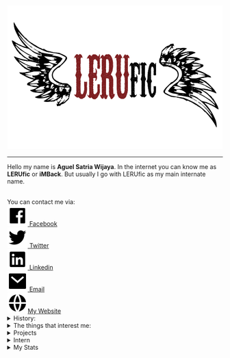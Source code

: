 <center>
  <img src="https://raw.githubusercontent.com/LERUfic/LERUfic/master/logo.png" alt="Hero image">
</center>
<hr>
<p>Hello my name is <b>Aguel Satria Wijaya</b>. In the internet you can know me as <b>LERUfic</b> or <b>iMBack</b>.  But usually I go with LERUfic as my main internate name.</p>
<br />
You can contact me via:
<br />
<a href="https://facebook.com/aguelsatria" alt="Facebook"><img src="https://raw.githubusercontent.com/LERUfic/LERUfic/master/assets/facebook-box-fill.svg"> Facebook</a> 
<br />
<a href="https://twitter.com/aguelsatria98" alt="Twitter"><img src="https://raw.githubusercontent.com/LERUfic/LERUfic/master/assets/twitter-fill.svg"> Twitter</a>
<br />
<a href="https://www.linkedin.com/in/aguelsatria/" alt="Linkedin"><img src="https://raw.githubusercontent.com/LERUfic/LERUfic/master/assets/linkedin-box-fill.svg"> Linkedin</a>
<br />
<a href="mailto:contact@aguelsatria.web.id" alt="Email"><img src="https://raw.githubusercontent.com/LERUfic/LERUfic/master/assets/mail-fill.svg"> Email</a>
<br />
<a href="https://aguelsatria.web.id" alt="My Website"><img src="https://raw.githubusercontent.com/LERUfic/LERUfic/master/assets/global-fill.svg">My Website</a>
<br />

<details>
    <summary>History:</summary>
<p>


I like programming since 2nd grade junior high school where I created simple antivirus using md5 and created password manager. Those programs I created using visual basic 6.0. Then my friend introduced me with garuda OS. It's one of linus distro with built-in wine to run windows's programs. Then I learned linux using some books because in my country that time the internet is so pricey. Installing ubuntu from CD and tried a lot of things. In my high school I learned C and dual-booted my laptop with windows and ubuntu. In my last year of high school I am totally using linux (linux mint as my distro) until my 3rd year of college before switching to macOS (UNIX for life).

</p>
</details>

<details>
  <summary>The things that interest me:</summary>
  <ul>
    <li>Docker</li>
    <li>Kubernetes</li>
    <li>Virtual Machine</li>
    <li>Linux</li>
    <li>CI/CD</li>
    <li>DevOps</li>
  </ul>
</details>

<details>
  <summary>Projects</summary>
  <ul>
    <li>Fullstack Developer of PPDB Surabaya 2018</li>
    <li>Fullstack Developer of EVote Pemilihan Rektor Institut Teknologi Sepuluh Nopember 2019</li>
    <li>Fullstack Developer of PPDB Surabaya 2019</li>
  </ul>
</details>

<details>
  <summary>Intern</summary>
  <ul>
    <li>System Engineer Intern at DPTSI Institut Teknologi Sepuluh Nopember</li>
  </ul>
</details>
<details>
  <summary>My Stats</summary>
<p>
  
![My github stats](https://github-readme-stats.vercel.app/api?username=LERUfic&show_icons=true)  
[![HitCount](http://hits.dwyl.com/LERUfic/LERUfic.svg)](http://hits.dwyl.com/LERUfic/LERUfic)

</p>
</details>

